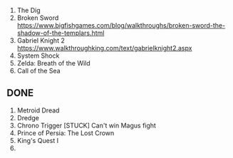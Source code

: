 1. The Dig
2. Broken Sword https://www.bigfishgames.com/blog/walkthroughs/broken-sword-the-shadow-of-the-templars.html
3. Gabriel Knight 2 https://www.walkthroughking.com/text/gabrielknight2.aspx
4. System Shock
5. Zelda: Breath of the Wild
6. Call of the Sea




## DONE

1. Metroid Dread 
2. Dredge 
3. Chrono Trigger [STUCK] Can't win Magus fight
4. Prince of Persia: The Lost Crown
5. King's Quest I
6. 
